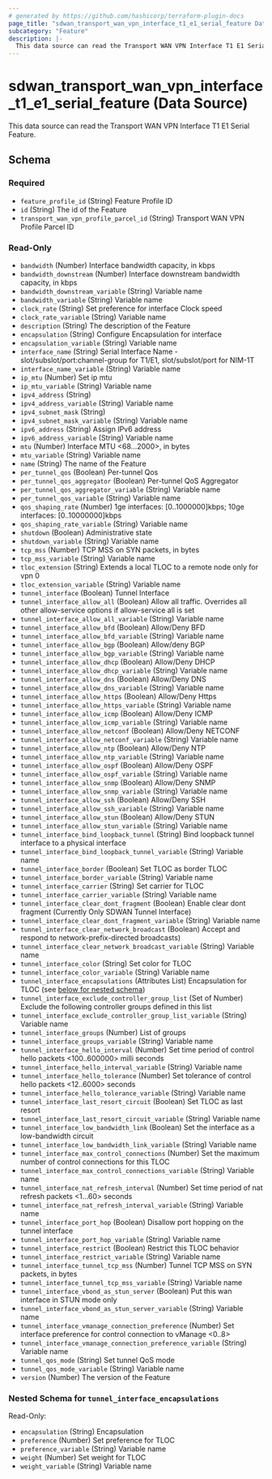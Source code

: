 ```yaml
---
# generated by https://github.com/hashicorp/terraform-plugin-docs
page_title: "sdwan_transport_wan_vpn_interface_t1_e1_serial_feature Data Source - terraform-provider-sdwan"
subcategory: "Feature"
description: |-
  This data source can read the Transport WAN VPN Interface T1 E1 Serial Feature.
---
```


# sdwan_transport_wan_vpn_interface_t1_e1_serial_feature (Data Source)

This data source can read the Transport WAN VPN Interface T1 E1 Serial Feature.



<!-- schema generated by tfplugindocs -->
## Schema

### Required

- `feature_profile_id` (String) Feature Profile ID
- `id` (String) The id of the Feature
- `transport_wan_vpn_profile_parcel_id` (String) Transport WAN VPN Profile Parcel ID

### Read-Only

- `bandwidth` (Number) Interface bandwidth capacity, in kbps
- `bandwidth_downstream` (Number) Interface downstream bandwidth capacity, in kbps
- `bandwidth_downstream_variable` (String) Variable name
- `bandwidth_variable` (String) Variable name
- `clock_rate` (String) Set preference for interface Clock speed
- `clock_rate_variable` (String) Variable name
- `description` (String) The description of the Feature
- `encapsulation` (String) Configure Encapsulation for interface
- `encapsulation_variable` (String) Variable name
- `interface_name` (String) Serial Interface Name - slot/subslot/port:channel-group for T1/E1, slot/subslot/port for NIM-1T
- `interface_name_variable` (String) Variable name
- `ip_mtu` (Number) Set ip mtu
- `ip_mtu_variable` (String) Variable name
- `ipv4_address` (String)
- `ipv4_address_variable` (String) Variable name
- `ipv4_subnet_mask` (String)
- `ipv4_subnet_mask_variable` (String) Variable name
- `ipv6_address` (String) Assign IPv6 address
- `ipv6_address_variable` (String) Variable name
- `mtu` (Number) Interface MTU <68...2000>, in bytes
- `mtu_variable` (String) Variable name
- `name` (String) The name of the Feature
- `per_tunnel_qos` (Boolean) Per-tunnel Qos
- `per_tunnel_qos_aggregator` (Boolean) Per-tunnel QoS Aggregator
- `per_tunnel_qos_aggregator_variable` (String) Variable name
- `per_tunnel_qos_variable` (String) Variable name
- `qos_shaping_rate` (Number) 1ge  interfaces: [0..1000000]kbps; 10ge interfaces: [0..10000000]kbps
- `qos_shaping_rate_variable` (String) Variable name
- `shutdown` (Boolean) Administrative state
- `shutdown_variable` (String) Variable name
- `tcp_mss` (Number) TCP MSS on SYN packets, in bytes
- `tcp_mss_variable` (String) Variable name
- `tloc_extension` (String) Extends a local TLOC to a remote node only for vpn 0
- `tloc_extension_variable` (String) Variable name
- `tunnel_interface` (Boolean) Tunnel Interface
- `tunnel_interface_allow_all` (Boolean) Allow all traffic. Overrides all other allow-service options if allow-service all is set
- `tunnel_interface_allow_all_variable` (String) Variable name
- `tunnel_interface_allow_bfd` (Boolean) Allow/Deny BFD
- `tunnel_interface_allow_bfd_variable` (String) Variable name
- `tunnel_interface_allow_bgp` (Boolean) Allow/deny BGP
- `tunnel_interface_allow_bgp_variable` (String) Variable name
- `tunnel_interface_allow_dhcp` (Boolean) Allow/Deny DHCP
- `tunnel_interface_allow_dhcp_variable` (String) Variable name
- `tunnel_interface_allow_dns` (Boolean) Allow/Deny DNS
- `tunnel_interface_allow_dns_variable` (String) Variable name
- `tunnel_interface_allow_https` (Boolean) Allow/Deny Https
- `tunnel_interface_allow_https_variable` (String) Variable name
- `tunnel_interface_allow_icmp` (Boolean) Allow/Deny ICMP
- `tunnel_interface_allow_icmp_variable` (String) Variable name
- `tunnel_interface_allow_netconf` (Boolean) Allow/Deny NETCONF
- `tunnel_interface_allow_netconf_variable` (String) Variable name
- `tunnel_interface_allow_ntp` (Boolean) Allow/Deny NTP
- `tunnel_interface_allow_ntp_variable` (String) Variable name
- `tunnel_interface_allow_ospf` (Boolean) Allow/Deny OSPF
- `tunnel_interface_allow_ospf_variable` (String) Variable name
- `tunnel_interface_allow_snmp` (Boolean) Allow/Deny SNMP
- `tunnel_interface_allow_snmp_variable` (String) Variable name
- `tunnel_interface_allow_ssh` (Boolean) Allow/Deny SSH
- `tunnel_interface_allow_ssh_variable` (String) Variable name
- `tunnel_interface_allow_stun` (Boolean) Allow/Deny STUN
- `tunnel_interface_allow_stun_variable` (String) Variable name
- `tunnel_interface_bind_loopback_tunnel` (String) Bind loopback tunnel interface to a physical interface
- `tunnel_interface_bind_loopback_tunnel_variable` (String) Variable name
- `tunnel_interface_border` (Boolean) Set TLOC as border TLOC
- `tunnel_interface_border_variable` (String) Variable name
- `tunnel_interface_carrier` (String) Set carrier for TLOC
- `tunnel_interface_carrier_variable` (String) Variable name
- `tunnel_interface_clear_dont_fragment` (Boolean) Enable clear dont fragment (Currently Only SDWAN Tunnel Interface)
- `tunnel_interface_clear_dont_fragment_variable` (String) Variable name
- `tunnel_interface_clear_network_broadcast` (Boolean) Accept and respond to network-prefix-directed broadcasts)
- `tunnel_interface_clear_network_broadcast_variable` (String) Variable name
- `tunnel_interface_color` (String) Set color for TLOC
- `tunnel_interface_color_variable` (String) Variable name
- `tunnel_interface_encapsulations` (Attributes List) Encapsulation for TLOC (see [below for nested schema](#nestedatt--tunnel_interface_encapsulations))
- `tunnel_interface_exclude_controller_group_list` (Set of Number) Exclude the following controller groups defined in this list
- `tunnel_interface_exclude_controller_group_list_variable` (String) Variable name
- `tunnel_interface_groups` (Number) List of groups
- `tunnel_interface_groups_variable` (String) Variable name
- `tunnel_interface_hello_interval` (Number) Set time period of control hello packets <100..600000> milli seconds
- `tunnel_interface_hello_interval_variable` (String) Variable name
- `tunnel_interface_hello_tolerance` (Number) Set tolerance of control hello packets <12..6000> seconds
- `tunnel_interface_hello_tolerance_variable` (String) Variable name
- `tunnel_interface_last_resort_circuit` (Boolean) Set TLOC as last resort
- `tunnel_interface_last_resort_circuit_variable` (String) Variable name
- `tunnel_interface_low_bandwidth_link` (Boolean) Set the interface as a low-bandwidth circuit
- `tunnel_interface_low_bandwidth_link_variable` (String) Variable name
- `tunnel_interface_max_control_connections` (Number) Set the maximum number of control connections for this TLOC
- `tunnel_interface_max_control_connections_variable` (String) Variable name
- `tunnel_interface_nat_refresh_interval` (Number) Set time period of nat refresh packets <1...60> seconds
- `tunnel_interface_nat_refresh_interval_variable` (String) Variable name
- `tunnel_interface_port_hop` (Boolean) Disallow port hopping on the tunnel interface
- `tunnel_interface_port_hop_variable` (String) Variable name
- `tunnel_interface_restrict` (Boolean) Restrict this TLOC behavior
- `tunnel_interface_restrict_variable` (String) Variable name
- `tunnel_interface_tunnel_tcp_mss` (Number) Tunnel TCP MSS on SYN packets, in bytes
- `tunnel_interface_tunnel_tcp_mss_variable` (String) Variable name
- `tunnel_interface_vbond_as_stun_server` (Boolean) Put this wan interface in STUN mode only
- `tunnel_interface_vbond_as_stun_server_variable` (String) Variable name
- `tunnel_interface_vmanage_connection_preference` (Number) Set interface preference for control connection to vManage <0..8>
- `tunnel_interface_vmanage_connection_preference_variable` (String) Variable name
- `tunnel_qos_mode` (String) Set tunnel QoS mode
- `tunnel_qos_mode_variable` (String) Variable name
- `version` (Number) The version of the Feature

<a id="nestedatt--tunnel_interface_encapsulations"></a>
### Nested Schema for `tunnel_interface_encapsulations`

Read-Only:

- `encapsulation` (String) Encapsulation
- `preference` (Number) Set preference for TLOC
- `preference_variable` (String) Variable name
- `weight` (Number) Set weight for TLOC
- `weight_variable` (String) Variable name
